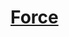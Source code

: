 ﻿---
!LinkItem
Link: abilities_strength_hd.md
NameLink: <!--NameLink-->[Force](hd_abilities_strength.md)<!--/NameLink-->
Id: abilities_hd.md#force
ParentLink: abilities_hd.md#utiliser-les-caractéristiques
Name: Force
ParentName: Utiliser les caractéristiques
Attributes:
  NameLink: '[Force](hd_abilities_strength.md)'
  Markdown: >+
    # <!--NameLink-->[Force](hd_abilities_strength.md)<!--/NameLink-->

AttributesDictionary: >+
  NameLink: '[Force](hd_abilities_strength.md)'

  Markdown: >+

    # <!--NameLink-->[Force](hd_abilities_strength.md)<!--/NameLink-->



---




# [Force](hd_abilities_strength.md)



